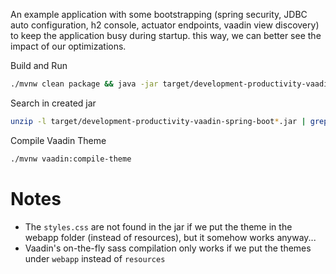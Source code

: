 An example application with some bootstrapping (spring security, JDBC auto configuration, h2 console, actuator endpoints, vaadin view discovery) to keep the application busy during startup. this way, we can better see the impact of our optimizations.

Build and Run

```bash
./mvnw clean package && java -jar target/development-productivity-vaadin-spring-boot*.jar
```

Search in created jar

```bash
unzip -l target/development-productivity-vaadin-spring-boot*.jar | grep css 
```

Compile Vaadin Theme

```bash
./mvnw vaadin:compile-theme 
```

# Notes

- The `styles.css` are not found in the jar if we put the theme in the webapp folder (instead of resources), but it somehow works anyway...
- Vaadin's on-the-fly sass compilation only works if we put the themes under `webapp` instead of `resources`
